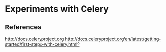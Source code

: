 # Experiments with Celery

## References

http://docs.celeryproject.org
http://docs.celeryproject.org/en/latest/getting-started/first-steps-with-celery.htmlº
